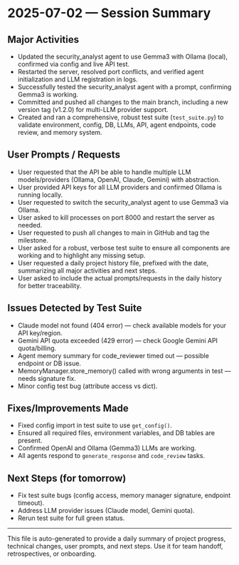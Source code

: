 # 2025-07-02 — Session Summary

## Major Activities
- Updated the security_analyst agent to use Gemma3 with Ollama (local), confirmed via config and live API test.
- Restarted the server, resolved port conflicts, and verified agent initialization and LLM registration in logs.
- Successfully tested the security_analyst agent with a prompt, confirming Gemma3 is working.
- Committed and pushed all changes to the main branch, including a new version tag (v1.2.0) for multi-LLM provider support.
- Created and ran a comprehensive, robust test suite (`test_suite.py`) to validate environment, config, DB, LLMs, API, agent endpoints, code review, and memory system.

## User Prompts / Requests
- User requested that the API be able to handle multiple LLM models/providers (Ollama, OpenAI, Claude, Gemini) with abstraction.
- User provided API keys for all LLM providers and confirmed Ollama is running locally.
- User requested to switch the security_analyst agent to use Gemma3 via Ollama.
- User asked to kill processes on port 8000 and restart the server as needed.
- User requested to push all changes to main in GitHub and tag the milestone.
- User asked for a robust, verbose test suite to ensure all components are working and to highlight any missing setup.
- User requested a daily project history file, prefixed with the date, summarizing all major activities and next steps.
- User asked to include the actual prompts/requests in the daily history for better traceability.

## Issues Detected by Test Suite
- Claude model not found (404 error) — check available models for your API key/region.
- Gemini API quota exceeded (429 error) — check Google Gemini API quota/billing.
- Agent memory summary for code_reviewer timed out — possible endpoint or DB issue.
- MemoryManager.store_memory() called with wrong arguments in test — needs signature fix.
- Minor config test bug (attribute access vs dict).

## Fixes/Improvements Made
- Fixed config import in test suite to use `get_config()`.
- Ensured all required files, environment variables, and DB tables are present.
- Confirmed OpenAI and Ollama (Gemma3) LLMs are working.
- All agents respond to `generate_response` and `code_review` tasks.

## Next Steps (for tomorrow)
- Fix test suite bugs (config access, memory manager signature, endpoint timeout).
- Address LLM provider issues (Claude model, Gemini quota).
- Rerun test suite for full green status.

---
This file is auto-generated to provide a daily summary of project progress, technical changes, user prompts, and next steps. Use it for team handoff, retrospectives, or onboarding. 